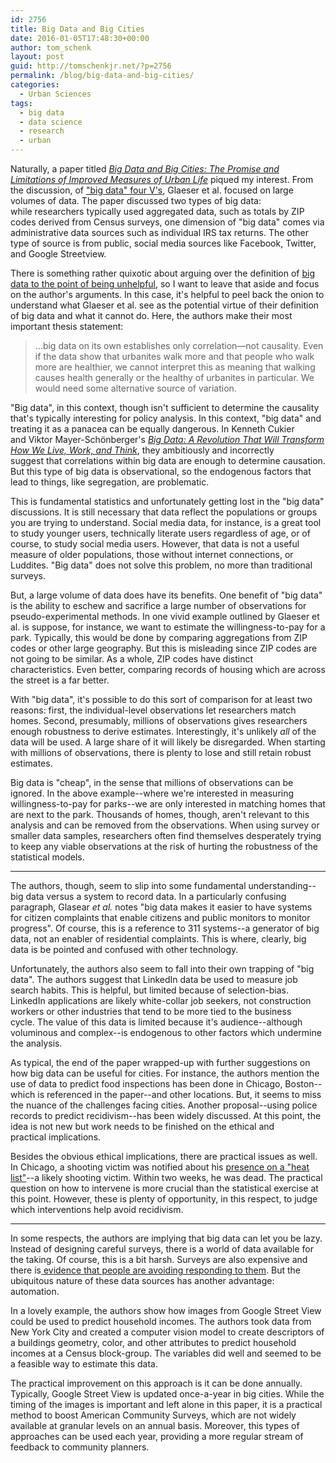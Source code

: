 ```yaml
---
id: 2756
title: Big Data and Big Cities
date: 2016-01-05T17:48:30+00:00
author: tom_schenk
layout: post
guid: http://tomschenkjr.net/?p=2756
permalink: /blog/big-data-and-big-cities/
categories:
  - Urban Sciences
tags:
  - big data
  - data science
  - research
  - urban
---
```

Naturally, a paper titled <a href="http://people.hbs.edu/mluca/BigDataBigCities.pdf"><em>Big Data and Big Cities: The Promise and Limitations of Improved Measures of Urban Life</em></a> piqued my interest. From the discussion, of <a href="https://www.thalesgroup.com/en/worldwide/big-data/four-vs-big-data">"big data" four V's</a>, Glaeser et al. focused on large volumes of data. The paper discussed two types of big data: while researchers typically used aggregated data, such as totals by ZIP codes derived from Census surveys, one dimension of "big data" comes via administrative data sources such as individual IRS tax returns. The other type of source is from public, social media sources like Facebook, Twitter, and Google Streetview.

There is something rather quixotic about arguing over the definition of <a href="https://www.perceptualedge.com/blog/?p=1349">big data to the point of being unhelpful</a>, so I want to leave that aside and focus on the author's arguments. In this case, it's helpful to peel back the onion to understand what Glaeser et al. see as the potential virtue of their definition of big data and what it cannot do. Here, the authors make their most important thesis statement:
<blockquote>
<p class="p1">...big data on its own establishes only correlation—not causality. Even if the data show that urbanites walk more and that people who walk more are healthier, we cannot interpret this as meaning that walking causes health generally or the healthy of urbanites in particular. We would need some alternative source of variation.</p>
</blockquote>
"Big data", in this context, though isn't sufficient to determine the causality that's typically interesting for policy analysis. In this context, "big data" and treating it as a panacea can be equally dangerous. In Kenneth Cukier and Viktor Mayer-Schönberger's <a href="http://www.amazon.com/Big-Data-Revolution-Transform-Think/dp/0544227751"><em>Big Data: A Revolution That Will Transform How We Live, Work, and Think</em></a>, they ambitiously and incorrectly suggest that correlations within big data are enough to determine causation. But this type of big data is observational, so the endogenous factors that lead to things, like segregation, are problematic.

This is fundamental statistics and unfortunately getting lost in the "big data" discussions. It is still necessary that data reflect the populations or groups you are trying to understand. Social media data, for instance, is a great tool to study younger users, technically literate users regardless of age, or of course, to study social media users. However, that data is not a useful measure of older populations, those without internet connections, or Luddites. "Big data" does not solve this problem, no more than traditional surveys.

But, a large volume of data does have its benefits. One benefit of "big data" is the ability to eschew and sacrifice a large number of observations for pseudo-experimental methods. In one vivid example outlined by Glaeser et al. is suppose, for instance, we want to estimate the willingness-to-pay for a park. Typically, this would be done by comparing aggregations from ZIP codes or other large geography. But this is misleading since ZIP codes are not going to be similar. As a whole, ZIP codes have distinct characteristics. Even better, comparing records of housing which are across the street is a far better.

With "big data", it's possible to do this sort of comparison for at least two reasons: first, the individual-level observations let researchers match homes. Second, presumably, millions of observations gives researchers enough robustness to derive estimates. Interestingly, it's unlikely <em>all</em> of the data will be used. A large share of it will likely be disregarded. When starting with millions of observations, there is plenty to lose and still retain robust estimates.

Big data is "cheap", in the sense that millions of observations can be ignored. In the above example--where we're interested in measuring willingness-to-pay for parks--we are only interested in matching homes that are next to the park. Thousands of homes, though, aren't relevant to this analysis and can be removed from the observations. When using survey or smaller data samples, researchers often find themselves desperately trying to keep any viable observations at the risk of hurting the robustness of the statistical models.

<hr />

The authors, though, seem to slip into some fundamental understanding--big data versus a system to record data. In a particularly confusing paragraph, Glasear <em>et al.</em> notes "big data makes it easier to have systems for citizen complaints that enable citizens and public monitors to monitor progress". Of course, this is a reference to 311 systems--a generator of big data, not an enabler of residential complaints. This is where, clearly, big data is be pointed and confused with other technology.

Unfortunately, the authors also seem to fall into their own trapping of "big data". The authors suggest that LinkedIn data be used to measure job search habits. This is helpful, but limited because of selection-bias. LinkedIn applications are likely white-collar job seekers, not construction workers or other industries that tend to be more tied to the business cycle. The value of this data is limited because it's audience--although voluminous and complex--is endogenous to other factors which undermine the analysis.

As typical, the end of the paper wrapped-up with further suggestions on how big data can be useful for cities. For instance, the authors mention the use of data to predict food inspections has been done in Chicago, Boston--which is referenced in the paper--and other locations. But, it seems to miss the nuance of the challenges facing cities. Another proposal--using police records to predict recidivism--has been widely discussed. At this point, the idea is not new but work needs to be finished on the ethical and practical implications.

Besides the obvious ethical implications, there are practical issues as well. In Chicago, a shooting victim was notified about his <a href="http://articles.chicagotribune.com/2013-08-21/news/ct-met-heat-list-20130821_1_chicago-police-commander-andrew-papachristos-heat-list">presence on a "heat list"</a>--a likely shooting victim. Within two weeks, he was dead. The practical question on how to intervene is more crucial than the statistical exercise at this point. However, these is plenty of opportunity, in this respect, to judge which interventions help avoid recidivism.

<hr />

In some respects, the authors are implying that big data can let you be lazy. Instead of designing careful surveys, there is a world of data available for the taking. Of course, this is a bit harsh. Surveys are also expensive and there is<a href="http://fivethirtyeight.com/features/is-the-polling-industry-in-stasis-or-in-crisis/"> evidence that people are avoiding responding to them</a>. But the ubiquitous nature of these data sources has another advantage: automation.

In a lovely example, the authors show how images from Google Street View could be used to predict household incomes. The authors took data from New York City and created a computer vision model to create descriptors of a buildings geometry, color, and other attributes to predict household incomes at a Census block-group. The variables did well and seemed to be a feasible way to estimate this data.

The practical improvement on this approach is it can be done annually. Typically, Google Street View is updated once-a-year in big cities. While the timing of the images is important and left alone in this paper, it is a practical method to boost American Community Surveys, which are not widely available at granular levels on an annual basis. Moreover, this types of approaches can be used each year, providing a more regular stream of feedback to community planners.